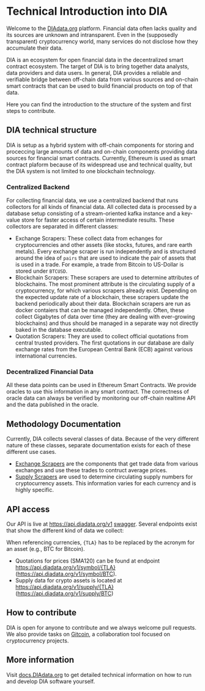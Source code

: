 # Technical Introduction into DIA
Welcome to the [DIAdata.org](https://diadata.org/) platform.
Financial data often lacks quality and its sources are unknown and intransparent.
Even in the (supposedly transparent) cryptocurrency world, many services do not disclose how they accumulate their data.

DIA is an ecosystem for open financial data in the decentralized smart contract ecosystem.
The target of DIA is to bring together data analysts, data providers and data users.
In general, DIA provides a reliable and verifiable bridge between off-chain data from various sources and on-chain smart contracts that can be used to build financial products on top of that data.

Here you can find the introduction to the structure of the system and first steps to contribute.

## DIA technical structure
DIA is setup as a hybrid system with off-chain components for storing and proceccing large amounts of data and on-chain components providing data sources for financial smart contracts.
Currently, Ethereum is used as smart contract plaform because of its widespread use and technical quality, but the DIA system is not limited to one blockchain technology.

### Centralized Backend
For collecting financial data, we use a centralized backend that runs collectors for all kinds of financial data.
All collected data is processed by a database setup consisting of a stream-oriented kafka instance and a key-value store for faster access of certain intermediate results.
These collectors are separated in different classes:

* Exchange Scrapers: These collect data from echanges for cryptocurrencies and other assets (like stocks, futures, and rare earth metals).
Every exchange scraper is run independently and is structured around the idea of `pairs` that are used to indicate the pair of assets that is used in a trade.
For example, a trade from Bitcoin to US-Dollar is stored under `BTCUSD`.
* Blockchain Scrapers: These scrapers are used to determine attributes of blockchains. The most prominent attribute is the circulating supply of a cryptocurrency, for which various scrapers already exist.
Depending on the expected update rate of a blockchain, these scrapers update the backend periodically about their data.
Blockchain scrapers are run as docker contaiers that can be managed independently.
Often, these collect Gigabytes of data over time (they are dealing with ever-growing blockchains) and thus should be managed in a separate way not directly baked in the database executable.
* Quotation Scrapers: They are used to collect official quotations from central trusted providers.
The first quotations in our database are daily exchange rates from the European Central Bank (ECB) against various international currencies.

### Decentralized Financial Data
All these data points can be used in Ethereum Smart Contracts.
We provide oracles to use this information in any smart contract.
The correctness of oracle data can always be verified by monitoring our off-chain realtime API and the data published in the oracle.

## Methodology Documentation
Currently, DIA collects several classes of data.
Because of the very different nature of these classes, separate documentation exists for each of these different use cases.

* [Exchange Scrapers](methodology/ExchangePrices.md) are the components that get trade data from various exchanges and use these trades to contruct average prices.
* [Supply Scrapers](methodology/SupplyNumbers.md) are used to determine circulating supply numbers for cryptocurrency assets.
This information varies for each currency and is highly specific.

## API access
Our API is live at https://api.diadata.org/v1 [swagger](https://api.diadata.org/swagger/index.html).
Several endpoints exist that show the different kind of data we collect:

When referencing currencies, `{TLA}` has to be replaced by the acronym for an asset (e.g., BTC for Bitcoin).
* Quotations for prices (SMA120) can be found at endpoint <https://api.diadata.org/v1/symbol/{TLA}>(https://api.diadata.org/v1/symbol/BTC).
* Supply data for crypto assets is located at <https://api.diadata.org/v1/supply/{TLA}>(https://api.diadata.org/v1/supply/BTC)

## How to contribute
DIA is open for anyone to contribute and we always welcome pull requests.
We also provide tasks on [Gitcoin](https://gitcoin.co/), a collaboration tool focused on cryptocurrency projects.

## More information
Visit [docs.DIAdata.org](https://docs.diadata.org/) to get detailed technical information on how to run and develop DIA software yourself.
